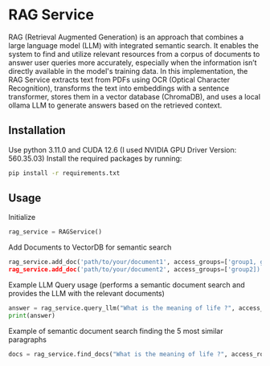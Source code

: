 # RAG Service

RAG (Retrieval Augmented Generation) is an approach that combines a large language model (LLM) with integrated semantic search. It enables the system to find and utilize relevant resources from a corpus of documents to answer user queries more accurately, especially when the information isn’t directly available in the model's training data. In this implementation, the RAG Service extracts text from PDFs using OCR (Optical Character Recognition), transforms the text into embeddings with a sentence transformer, stores them in a vector database (ChromaDB), and uses a local ollama LLM to generate answers based on the retrieved context.

## Installation

Use python 3.11.0 and CUDA 12.6 (I used NVIDIA GPU Driver Version: 560.35.03)
Install the required packages by running:

```bash
pip install -r requirements.txt
```

## Usage

Initialize
```python
rag_service = RAGService()
```

Add Documents to VectorDB for semantic search
```python
rag_service.add_doc('path/to/your/document1', access_groups=['group1, group2])
rag_service.add_doc('path/to/your/document2', access_groups=['group2])
```

Example LLM Query usage (performs a semantic document search and provides the LLM with the relevant documents)
```python
answer = rag_service.query_llm("What is the meaning of life ?", access_role='group2', n_results=5)
print(answer)
```

Example of semantic document search finding the 5 most similar paragraphs
```python
docs = rag_service.find_docs("What is the meaning of life ?", access_role='group1', n_results=9)
```
